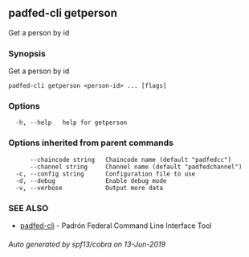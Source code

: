 ## padfed-cli getperson

Get a person by id

### Synopsis

Get a person by id

```
padfed-cli getperson <person-id> ... [flags]
```

### Options

```
  -h, --help   help for getperson
```

### Options inherited from parent commands

```
      --chaincode string   Chaincode name (default "padfedcc")
      --channel string     Channel name (default "padfedchannel")
  -c, --config string      Configuration file to use
  -d, --debug              Enable debug mode
  -v, --verbose            Output more data
```

### SEE ALSO

* [padfed-cli](padfed-cli.md)	 - Padrón Federal Command Line Interface Tool

###### Auto generated by spf13/cobra on 13-Jun-2019
